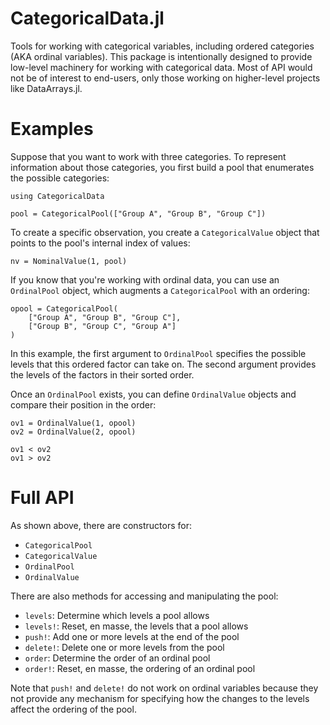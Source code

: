 CategoricalData.jl
==================

Tools for working with categorical variables, including ordered categories
(AKA ordinal variables). This package is intentionally designed to provide
low-level machinery for working with categorical data. Most of API would not
be of interest to end-users, only those working on higher-level projects like
DataArrays.jl.

# Examples

Suppose that you want to work with three categories. To represent information
about those categories, you first build a pool that enumerates the possible
categories:

```
using CategoricalData

pool = CategoricalPool(["Group A", "Group B", "Group C"])
```

To create a specific observation, you create a `CategoricalValue` object
that points to the pool's internal index of values:

```
nv = NominalValue(1, pool)
```

If you know that you're working with ordinal data, you can use an `OrdinalPool`
object, which augments a `CategoricalPool` with an ordering:

```
opool = CategoricalPool(
    ["Group A", "Group B", "Group C"],
    ["Group B", "Group C", "Group A"]
)
```

In this example, the first argument to `OrdinalPool` specifies the possible
levels that this ordered factor can take on. The second argument provides
the levels of the factors in their sorted order.

Once an `OrdinalPool` exists, you can define `OrdinalValue` objects and
compare their position in the order:

```
ov1 = OrdinalValue(1, opool)
ov2 = OrdinalValue(2, opool)

ov1 < ov2
ov1 > ov2
```

# Full API

As shown above, there are constructors for:

* `CategoricalPool`
* `CategoricalValue`
* `OrdinalPool`
* `OrdinalValue`

There are also methods for accessing and manipulating the pool:

* `levels`: Determine which levels a pool allows
* `levels!`: Reset, en masse, the levels that a pool allows
* `push!`: Add one or more levels at the end of the pool
* `delete!`: Delete one or more levels from the pool
* `order`: Determine the order of an ordinal pool
* `order!`: Reset, en masse, the ordering of an ordinal pool

Note that `push!` and `delete!` do not work on ordinal variables because they
not provide any mechanism for specifying how the changes to the levels affect
the ordering of the pool.
